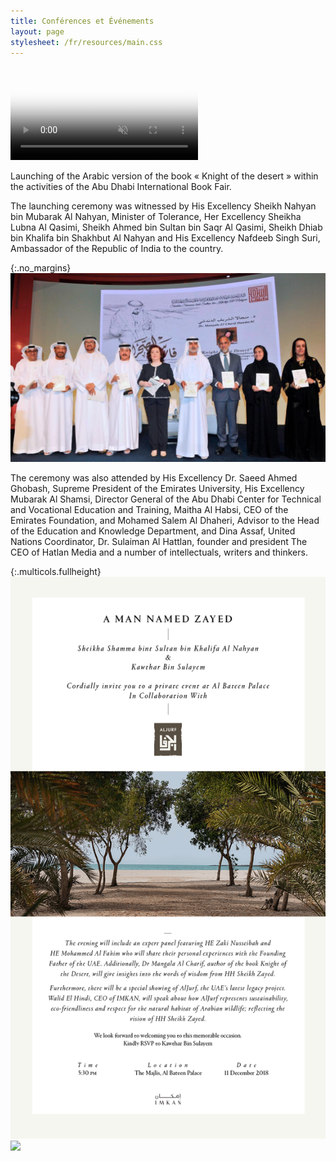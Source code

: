 ```yaml
---
title: Conférences et Événements
layout: page
stylesheet: /fr/resources/main.css
---
```



<video autoplay loop muted playsinline poster="resources/adbf.jpg" preload="auto">
    <source src="resources/events.webm" type="video/webm">
    <source src="resources/events.mp4" type="video/mp4">
    Your device doesn't support this video.
</video>

Launching of the Arabic version of the book « Knight of the desert » within the activities of the Abu Dhabi International Book Fair.

The launching ceremony was witnessed by His Excellency Sheikh Nahyan bin Mubarak Al Nahyan, Minister of Tolerance, Her Excellency Sheikha Lubna Al Qasimi, Sheikh Ahmed bin Sultan bin Saqr Al Qasimi, Sheikh Dhiab bin Khalifa bin Shakhbut Al Nahyan and His Excellency Nafdeeb Singh Suri, Ambassador of the Republic of India to the country.

{:.no_margins}
![](resources/adbf.jpg)

The ceremony was also attended by His Excellency Dr. Saeed Ahmed Ghobash, Supreme President of the Emirates University, His Excellency Mubarak Al Shamsi, Director General of the Abu Dhabi Center for Technical and Vocational Education and Training, Maitha Al Habsi, CEO of the Emirates Foundation, and Mohamed Salem Al Dhaheri, Advisor to the Head of the Education and Knowledge Department, and Dina Assaf, United Nations Coordinator, Dr. Sulaiman Al Hattlan, founder and president The CEO of Hatlan Media and a number of intellectuals, writers and thinkers.

{:.multicols.fullheight}
![](resources/invitation.gif)
![](resources/amnz.png)
